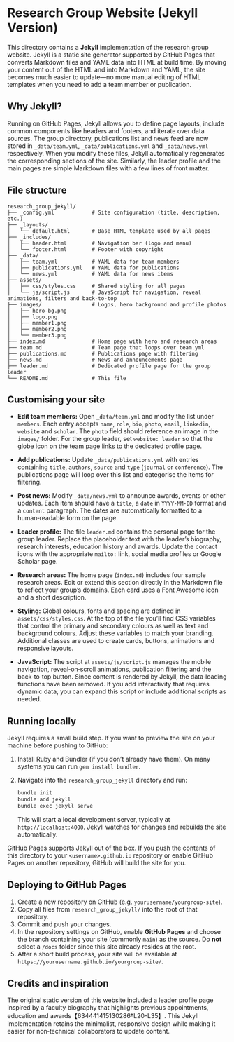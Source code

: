 # Research Group Website (Jekyll Version)

This directory contains a **Jekyll** implementation of the research group website.  Jekyll is a static site generator
supported by GitHub Pages that converts Markdown files and YAML data into HTML at build time.  By moving your
content out of the HTML and into Markdown and YAML, the site becomes much easier to update—no more manual
editing of HTML templates when you need to add a team member or publication.

## Why Jekyll?

Running on GitHub Pages, Jekyll allows you to define page layouts, include common components like headers and
footers, and iterate over data sources.  The group directory, publications list and news feed are now stored in
`_data/team.yml`, `_data/publications.yml` and `_data/news.yml` respectively.  When you modify these files,
Jekyll automatically regenerates the corresponding sections of the site.  Similarly, the leader profile and the
main pages are simple Markdown files with a few lines of front matter.

## File structure

```
research_group_jekyll/
├── _config.yml            # Site configuration (title, description, etc.)
├── _layouts/
│   └── default.html       # Base HTML template used by all pages
├── _includes/
│   ├── header.html        # Navigation bar (logo and menu)
│   └── footer.html        # Footer with copyright
├── _data/
│   ├── team.yml           # YAML data for team members
│   ├── publications.yml   # YAML data for publications
│   └── news.yml           # YAML data for news items
├── assets/
│   ├── css/styles.css     # Shared styling for all pages
│   └── js/script.js       # JavaScript for navigation, reveal animations, filters and back‑to‑top
├── images/                # Logos, hero background and profile photos
│   ├── hero-bg.png
│   ├── logo.png
│   ├── member1.png
│   ├── member2.png
│   └── member3.png
├── index.md               # Home page with hero and research areas
├── team.md                # Team page that loops over team.yml
├── publications.md        # Publications page with filtering
├── news.md                # News and announcements page
├── leader.md              # Dedicated profile page for the group leader
└── README.md              # This file
```

## Customising your site

- **Edit team members:**  Open `_data/team.yml` and modify the list under `members`.  Each entry accepts
  `name`, `role`, `bio`, `photo`, `email`, `linkedin`, `website` and `scholar`.  The `photo` field should
  reference an image in the `images/` folder.  For the group leader, set `website: leader` so that the globe
  icon on the team page links to the dedicated profile page.

- **Add publications:**  Update `_data/publications.yml` with entries containing `title`, `authors`,
  `source` and `type` (`journal` or `conference`).  The publications page will loop over this list and
  categorise the items for filtering.

- **Post news:**  Modify `_data/news.yml` to announce awards, events or other updates.  Each item should have
  a `title`, a `date` in `YYYY-MM-DD` format and a `content` paragraph.  The dates are automatically
  formatted to a human‑readable form on the page.

- **Leader profile:**  The file `leader.md` contains the personal page for the group leader.  Replace the
  placeholder text with the leader’s biography, research interests, education history and awards.  Update
  the contact icons with the appropriate `mailto:` link, social media profiles or Google Scholar page.

- **Research areas:**  The home page (`index.md`) includes four sample research areas.  Edit or extend this
  section directly in the Markdown file to reflect your group’s domains.  Each card uses a Font Awesome icon
  and a short description.

- **Styling:**  Global colours, fonts and spacing are defined in `assets/css/styles.css`.  At the top of the
  file you’ll find CSS variables that control the primary and secondary colours as well as text and background
  colours.  Adjust these variables to match your branding.  Additional classes are used to create cards,
  buttons, animations and responsive layouts.

- **JavaScript:**  The script at `assets/js/script.js` manages the mobile navigation, reveal‑on‑scroll
  animations, publication filtering and the back‑to‑top button.  Since content is rendered by Jekyll, the
  data‑loading functions have been removed.  If you add interactivity that requires dynamic data, you can
  expand this script or include additional scripts as needed.

## Running locally

Jekyll requires a small build step.  If you want to preview the site on your machine before pushing to
GitHub:

1. Install Ruby and Bundler (if you don’t already have them).  On many systems you can run `gem install
   bundler`.
2. Navigate into the `research_group_jekyll` directory and run:

   ```bash
   bundle init
   bundle add jekyll
   bundle exec jekyll serve
   ```

   This will start a local development server, typically at `http://localhost:4000`.  Jekyll watches for
   changes and rebuilds the site automatically.

GitHub Pages supports Jekyll out of the box.  If you push the contents of this directory to your
`<username>.github.io` repository or enable GitHub Pages on another repository, GitHub will build the
site for you.

## Deploying to GitHub Pages

1. Create a new repository on GitHub (e.g. `yourusername/yourgroup-site`).
2. Copy all files from `research_group_jekyll/` into the root of that repository.
3. Commit and push your changes.
4. In the repository settings on GitHub, enable **GitHub Pages** and choose the branch containing your site
   (commonly `main`) as the source.  Do **not** select a `/docs` folder since this site already resides at the
   root.
5. After a short build process, your site will be available at `https://yourusername.github.io/yourgroup-site/`.

## Credits and inspiration

The original static version of this website included a leader profile page inspired by a faculty biography that
highlights previous appointments, education and awards【634441415130286†L20-L35】.  This Jekyll implementation retains the minimalist,
responsive design while making it easier for non‑technical collaborators to update content.